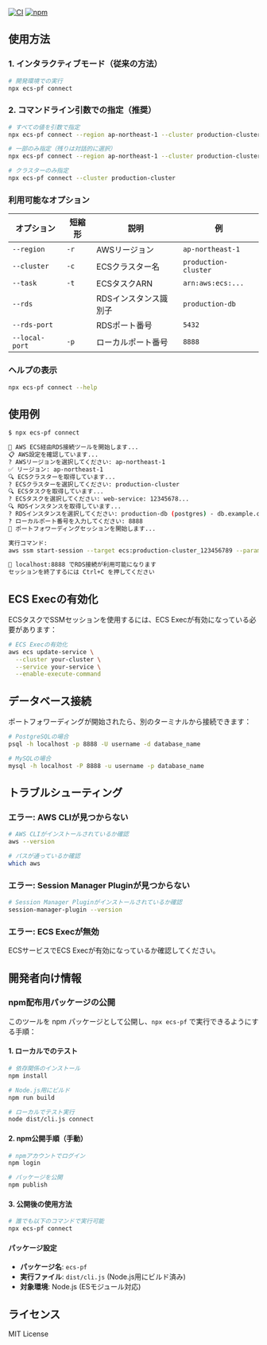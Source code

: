 [![CI](https://github.com/yuyakinjo/aws-portfoward/actions/workflows/ci.yml/badge.svg)](https://github.com/yuyakinjo/aws-portfoward/actions/workflows/ci.yml)
[![npm](https://img.shields.io/npm/v/ecs-pf)](https://www.npmjs.com/package/ecs-pf)

## 使用方法

### 1. インタラクティブモード（従来の方法）

```bash
# 開発環境での実行
npx ecs-pf connect
```

### 2. コマンドライン引数での指定（推奨）

```bash
# すべての値を引数で指定
npx ecs-pf connect --region ap-northeast-1 --cluster production-cluster --task arn:aws:ecs:ap-northeast-1:123456789:task/production-cluster/abcdef123456 --rds production-db --rds-port 5432 --local-port 8888

# 一部のみ指定（残りは対話的に選択）
npx ecs-pf connect --region ap-northeast-1 --cluster production-cluster

# クラスターのみ指定
npx ecs-pf connect --cluster production-cluster
```

### 利用可能なオプション

| オプション | 短縮形 | 説明 | 例 |
|-----------|-------|------|-------|
| `--region` | `-r` | AWSリージョン | `ap-northeast-1` |
| `--cluster` | `-c` | ECSクラスター名 | `production-cluster` |
| `--task` | `-t` | ECSタスクARN | `arn:aws:ecs:...` |
| `--rds` | | RDSインスタンス識別子 | `production-db` |
| `--rds-port` | | RDSポート番号 | `5432` |
| `--local-port` | `-p` | ローカルポート番号 | `8888` |

### ヘルプの表示

```bash
npx ecs-pf connect --help
```

## 使用例

```bash
$ npx ecs-pf connect

🚀 AWS ECS経由RDS接続ツールを開始します...
📋 AWS設定を確認しています...
? AWSリージョンを選択してください: ap-northeast-1
✅ リージョン: ap-northeast-1
🔍 ECSクラスターを取得しています...
? ECSクラスターを選択してください: production-cluster
🔍 ECSタスクを取得しています...
? ECSタスクを選択してください: web-service: 12345678...
🔍 RDSインスタンスを取得しています...
? RDSインスタンスを選択してください: production-db (postgres) - db.example.com:5432
? ローカルポート番号を入力してください: 8888
🚀 ポートフォワーディングセッションを開始します...

実行コマンド:
aws ssm start-session --target ecs:production-cluster_123456789 --parameters {"host":["db.example.com"],"portNumber":["5432"],"localPortNumber":["8888"]} --document-name AWS-StartPortForwardingSessionToRemoteHost

🎯 localhost:8888 でRDS接続が利用可能になります
セッションを終了するには Ctrl+C を押してください
```

## ECS Execの有効化

ECSタスクでSSMセッションを使用するには、ECS Execが有効になっている必要があります：

```bash
# ECS Execの有効化
aws ecs update-service \
  --cluster your-cluster \
  --service your-service \
  --enable-execute-command
```

## データベース接続

ポートフォワーディングが開始されたら、別のターミナルから接続できます：

```bash
# PostgreSQLの場合
psql -h localhost -p 8888 -U username -d database_name

# MySQLの場合
mysql -h localhost -P 8888 -u username -p database_name
```

## トラブルシューティング

### エラー: AWS CLIが見つからない
```bash
# AWS CLIがインストールされているか確認
aws --version

# パスが通っているか確認
which aws
```

### エラー: Session Manager Pluginが見つからない
```bash
# Session Manager Pluginがインストールされているか確認
session-manager-plugin --version
```

### エラー: ECS Execが無効
ECSサービスでECS Execが有効になっているか確認してください。

## 開発者向け情報

### npm配布用パッケージの公開

このツールを npm パッケージとして公開し、`npx ecs-pf` で実行できるようにする手順：

#### 1. ローカルでのテスト
```bash
# 依存関係のインストール
npm install

# Node.js用にビルド
npm run build

# ローカルでテスト実行
node dist/cli.js connect
```

#### 2. npm公開手順（手動）
```bash
# npmアカウントでログイン
npm login

# パッケージを公開
npm publish
```

#### 3. 公開後の使用方法
```bash
# 誰でも以下のコマンドで実行可能
npx ecs-pf connect
```

#### パッケージ設定
- **パッケージ名**: `ecs-pf`
- **実行ファイル**: `dist/cli.js` (Node.js用にビルド済み)
- **対象環境**: Node.js (ESモジュール対応)

<!-- リファクタリング完了確認 -->
<!-- 関数型プログラミングアプローチに変更済み -->

## ライセンス

MIT License
